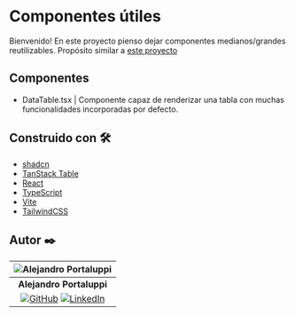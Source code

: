 # Componentes útiles

Bienvenido! En este proyecto pienso dejar componentes medianos/grandes reutilizables. Propósito similar a [este proyecto](https://github.com/Ale6100/codigos-utiles-ap.git)

## Componentes

* DataTable.tsx | Componente capaz de renderizar una tabla con muchas funcionalidades incorporadas por defecto.

## Construido con 🛠️

* [shadcn](https://ui.shadcn.com/)
* [TanStack Table](https://tanstack.com/table/latest/docs/introduction)
* [React](https://es.react.dev/)
* [TypeScript](https://www.typescriptlang.org/)
* [Vite](https://vite.dev/)
* [TailwindCSS](https://tailwindcss.com/)

## Autor ✒️

| ![Alejandro Portaluppi](https://avatars.githubusercontent.com/u/107259761?size=50)
|:-:
| **Alejandro Portaluppi**
|[![GitHub](https://img.shields.io/badge/github-%23121011.svg?&style=for-the-badge&logo=github&logoColor=white)](https://github.com/Ale6100) [![LinkedIn](https://img.shields.io/badge/linkedin%20-%230077B5.svg?&style=for-the-badge&logo=linkedin&logoColor=white)](https://www.linkedin.com/in/alejandro-portaluppi)
